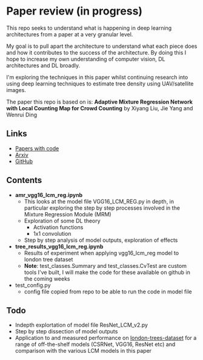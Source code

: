 # Paper review (in progress)

This repo seeks to understand what is happening in deep learning architectures 
from a paper at a very granular level.

My goal is to pull apart the architecture to understand what each piece does
and how it contributes to the success of the architecture. By doing this
I hope to increase my own understanding of computer vision, DL architectures
and DL broadly.

I'm exploring the techniques in this paper whilst continuing research into 
using deep learning techniques to estimate tree density using UAV/satellite
images.

The paper this repo is based on is: **Adaptive Mixture Regression Network with 
Local Counting Map for Crowd Counting** by Xiyang Liu, Jie Yang and Wenrui Ding

## Links
* [Papers with code](https://paperswithcode.com/paper/adaptive-mixture-regression-network-with)
* [Arxiv](https://arxiv.org/pdf/2005.05776v2.pdf)
* [GitHub](https://github.com/xiyang1012/Local-Crowd-Counting)

## Contents
* **amr_vgg16_lcm_reg.ipynb**
  * This looks at the model file VGG16_LCM_REG.py in depth, in particular exploring 
    the step by step processes involved in the Mixture Regression Module (MRM)
  * Exploration of some DL theory
    * Activation functions
    * 1x1 convolution
  * Step by step analysis of model outputs, exploration of effects
* **tree_results_vgg16_lcm_reg.ipynb**
  * Results of experiment when applying vgg16_lcm_reg model to london tree dataset
  * **Note**: test_classes.Summary and test_classes.CvTest are custom tools I've built, I will make the code for these available on 
    github in the coming weeks
* test_config.py
  * config file copied from repo to be able to run the code in model file

## Todo
* Indepth explortation of model file ResNet_LCM_v2.py
* Step by step dissection of model outputs
* Application to and measured performance on [london-trees-dataset](https://github.com/cormac-rynne/london-trees-dataset)
  for a range of off-the-shelf models (CSRNet, VGG16, ResNet etc) and comparison with the various 
  LCM models in this paper
